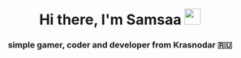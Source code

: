 <h1 align="center">Hi there, I'm <a>Samsaa</a> 
<img src="https://github.com/blackcater/blackcater/raw/main/images/Hi.gif" height="32"/></h1>
<h3 align="center">simple gamer, coder and developer from Krasnodar 🇷🇺</h3>
